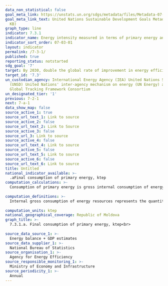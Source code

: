```yaml
---
data_non_statistical: false
goal_meta_link: https://unstats.un.org/sdgs/metadata/files/Metadata-07-03-01.pdf
goal_meta_link_text: United Nations Sustainable Development Goals Metadata (PDF 192
  KB)
graph_type: line
indicator: 7.3.1
indicator_name: Energy intensity measured in terms of primary energy and GDP
indicator_sort_order: 07-03-01
layout: indicator
permalink: /7-3-1/
published: true
reporting_status: notstarted
sdg_goal: '7'
target: By 2030, double the global rate of improvement in energy efficiency
target_id: '7.3'
un_custodian_agency: International Energy Agency (IEA) United Nations Statistics Division
  (UNSD) United Nations' inter-agency mechanism on energy (UN Energy) and the SE4ALL
  Global Tracking Framework Consortium
un_designated_tier: '1'
previous: 7-2-1
next: 7-a-1
data_show_map: false
source_active_1: true
source_url_text_1: Link to source
source_active_2: false
source_url_text_2: Link to Source
source_active_3: false
source_url_3: Link to source
source_active_4: false
source_url_text_4: Link to source
source_active_5: false
source_url_text_5: Link to source
source_active_6: false
source_url_text_6: Link to source
title: Untitled
national_indicator_available: >-
  .aFinal consumption of primary energy, ktep
computation_calculations: >-
  Consumption of primary energy is gross internal consumption of energy, except for non-energetic uses.                                        <br> 
  
computation_definitions: >-
  Internal gross consumption of energy resources represents the quantity of resulting energy summed up with the production of primary energy, of recovered products, of import and stock at the beginning of the period of reference minus export, bunkers and stocks at the end of the period of reference. <br> 
  
computation_units: ktep
national_geographical_coverage: Republic of Moldova
graph_title: >-
  7.3.1.a. Final consumption of primary energy, ktep<br> 
  
source_data_source_1: >-
  Energy balance + GDP estimates 
source_data_supplier_1: >-
  National Bureau of Statistics
source_organisation_1: >-
  Agency for Energy Efficiency
source_responsible_monitoring_1: >-
  Ministry of Economy and Infrastructure
source_periodicity_1: >-
  Annual
---
```

